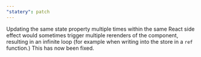 ```yaml
---
"statery": patch
---
```


Updating the same state property multiple times within the same React side effect would sometimes trigger multiple rerenders of the component, resulting in an infinite loop (for example when writing into the store in a `ref` function.) This has now been fixed.
